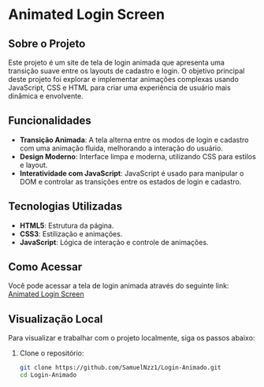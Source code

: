# Animated Login Screen

## Sobre o Projeto

Este projeto é um site de tela de login animada que apresenta uma transição suave entre os layouts de cadastro e login. O objetivo principal deste projeto foi explorar e implementar animações complexas usando JavaScript, CSS e HTML para criar uma experiência de usuário mais dinâmica e envolvente.

## Funcionalidades

- **Transição Animada**: A tela alterna entre os modos de login e cadastro com uma animação fluida, melhorando a interação do usuário.
- **Design Moderno**: Interface limpa e moderna, utilizando CSS para estilos e layout.
- **Interatividade com JavaScript**: JavaScript é usado para manipular o DOM e controlar as transições entre os estados de login e cadastro.

## Tecnologias Utilizadas

- **HTML5**: Estrutura da página.
- **CSS3**: Estilização e animações.
- **JavaScript**: Lógica de interação e controle de animações.

## Como Acessar

Você pode acessar a tela de login animada através do seguinte link: [Animated Login Screen](https://login-animado-teal.vercel.app)

## Visualização Local

Para visualizar e trabalhar com o projeto localmente, siga os passos abaixo:

1. Clone o repositório:

   ```bash
   git clone https://github.com/SamuelNzz1/Login-Animado.git
   cd Login-Animado
   

